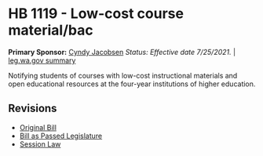 # HB 1119 - Low-cost course material/bac
**Primary Sponsor:** [Cyndy Jacobsen](/person/leg/cyndy.jacobsen.md)
*Status: Effective date 7/25/2021.* | [leg.wa.gov summary](https://app.leg.wa.gov/billsummary?BillNumber=1119&Year=2021)

Notifying students of courses with low-cost instructional materials and open educational resources at the four-year institutions of higher education.

## Revisions
* [Original Bill](1/)
* [Bill as Passed Legislature](1/)
* [Session Law](1/)